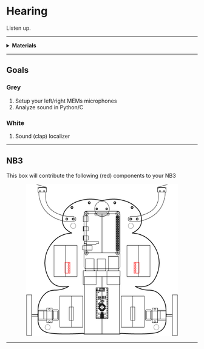 # Hearing

Listen up.

----

<details><summary><b>Materials</b></summary><p>

Contents|Description| # |Data|Link|
:-------|:----------|:-:|:--:|:--:|
NB3 Ear|I2S mems microphone breakout board|2|[-D-](NB3_ear)|[-L-](VK)
NB3 Mouth|I2S DAC-AMP breakout board|1|[-D-](NB3_mouth)|[-L-](VK)
Speaker|3 Watt 4 Ohm with JST-PH2.0|1|[-D-](_data/datasheets/CQR0508.jpg)|[-L-](https://www.amazon.co.uk/dp/B0822Z4LPH)
Speaker Mount|Custom laser cut mount for speaker|1|[-D-](-)|[-L-](VK)
M3 standoff (15mm ps)|M3 15 mm long plug-to-socket standoffs|2|[-D-](-)|[-L-](https://uk.farnell.com/ettinger/05-13-151/spacer-m3x15-vzk/dp/1466726)
M3 nut (square)|square M3 nut 1.8 mm thick|2|[-D-](-)|[-L-](ACCU)
M3 screw (6 mm)|6 mm M3 pan headed screw|2|[-D-](-)|[-L-](ACCU)

</p></details>

----

## Goals

### Grey

1. Setup your left/right MEMs microphones
2. Analyze sound in Python/C

### White

1. Sound (clap) localizer


----

## NB3

This box will contribute the following (red) components to your NB3

<p align="center">
<img src="_data/images/NB3_hearing.png" alt="NB3 stage" width="400" height="400">
<p>

----
